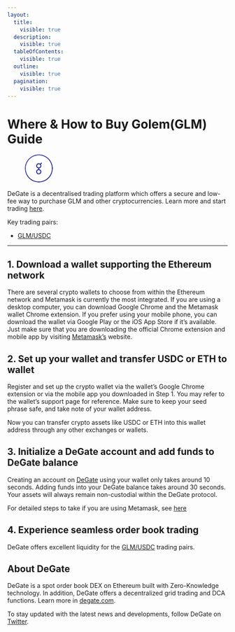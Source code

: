 ```yaml
---
layout:
  title:
    visible: true
  description:
    visible: true
  tableOfContents:
    visible: true
  outline:
    visible: true
  pagination:
    visible: true
---
```


# Where & How to Buy Golem(GLM) Guide

<figure><img src="../.gitbook/assets/glm_0x7dd9c5cba05e151c895fde1cf355c9a1d5da64291712371816276.jpg" alt="GLM" width="64" style="border-radius: 50%;"><figcaption></figcaption></figure>

DeGate is a decentralised trading platform which offers a secure and low-fee way to purchase GLM and other cryptocurrencies. Learn more and start trading [here](https://app.degate.com/trade/USDC/0x7dd9c5cba05e151c895fde1cf355c9a1d5da6429?utm_source=howtobuy).&#x20;

Key trading pairs:

* [GLM/USDC](https://app.degate.com/trade/USDC/0x7dd9c5cba05e151c895fde1cf355c9a1d5da6429?utm_source=howtobuy)

***

## 1. Download a wallet supporting the Ethereum network

There are several crypto wallets to choose from within the Ethereum network and Metamask is currently the most integrated. If you are using a desktop computer, you can download Google Chrome and the Metamask wallet Chrome extension. If you prefer using your mobile phone, you can download the wallet via Google Play or the iOS App Store if it’s available. Just make sure that you are downloading the official Chrome extension and mobile app by visiting [Metamask’s](https://metamask.io/) website.

## 2. Set up your wallet and transfer USDC or ETH to wallet

Register and set up the crypto wallet via the wallet’s Google Chrome extension or via the mobile app you downloaded in Step 1. You may refer to the wallet’s support page for reference. Make sure to keep your seed phrase safe, and take note of your wallet address.&#x20;

Now you can transfer crypto assets like USDC or ETH into this wallet address through any other exchanges or wallets.

## 3. Initialize a DeGate account and add funds to DeGate balance

Creating an account on [DeGate](https://app.degate.com/?utm_source=GLM_howtobuy) using your wallet only takes around 10 seconds. Adding funds into your DeGate balance takes around 30 seconds. Your assets will always remain non-custodial within the DeGate protocol.

For detailed steps to take if you are using Metamask, see [here](https://docs.degate.com/v/product_en/main-features/wallet-connectivity/metamask)

## 4. Experience seamless order book trading

DeGate offers excellent liquidity for the [GLM/USDC](https://app.degate.com/trade/USDC/0x7dd9c5cba05e151c895fde1cf355c9a1d5da6429?utm_source=howtobuy) trading pairs.&#x20;

## About DeGate

DeGate is a spot order book DEX on Ethereum built with Zero-Knowledge technology. In addition, DeGate offers a decentralized grid trading and DCA functions. Learn more in [degate.com](https://degate.com/?utm_source=GLM_howtobuy).

To stay updated with the latest news and developments, follow DeGate on [Twitter](https://twitter.com/degatedex).
